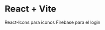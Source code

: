 # React + Vite

React-Icons para iconos
Firebase para el login
<!-- Api: https://www.themoviedb.org/settings/api/request -->

